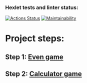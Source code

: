 ### Hexlet tests and linter status:
[![Actions Status](https://github.com/MirrexOne/java-project-61/actions/workflows/hexlet-check.yml/badge.svg)](https://github.com/MirrexOne/java-project-61/actions)
[![Maintainability](https://api.codeclimate.com/v1/badges/48b174ec91569a00fac3/maintainability)](https://codeclimate.com/github/MirrexOne/java-project-61/maintainability)
# Project steps:
## Step 1: [Even game](https://asciinema.org/a/7hApRf04PvCpueiSXNI2JmKPj)
## Step 2: [Calculator game](https://asciinema.org/a/FTvII0676knnsVjRuiUMPG9fk)
